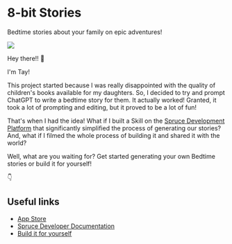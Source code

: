 # 8-bit Stories
Bedtime stories about your family on epic adventures!

[<img src="https://video.squarespace-cdn.com/content/v1/6518d0701bba42532ec534cb/e490e488-9c69-4dbc-b44b-bad9f234b84f/thumbnail" />](https://8bitstories.app)

Hey there!! 👋

I'm Tay!

This project started because I was really disappointed with the quality of children's books available for my daughters. So, I decided to try and prompt ChatGPT to write a bedtime story for them. It actually worked! Granted, it took a lot of prompting and editing, but it proved to be a lot of fun!

That's when I had the idea! What if I built a Skill on the [Spruce Development Platform](https://developer.spruce.bot) that significantly simplified the process of generating our stories? And, what if I filmed the whole process of building it and shared it with the world?

Well, what are you waiting for? Get started generating your own Bedtime stories or build it for yourself!

👇

## Useful links
* [App Store](https://apps.apple.com/us/app/8-bit-bedtime-stories/id6468368534)
* [Spruce Developer Documentation](https://developer.spruce.bot)
* [Build it for yourself](https://sprucelabsai.github.io/spruce-documentation/training/building-a-skill/)

